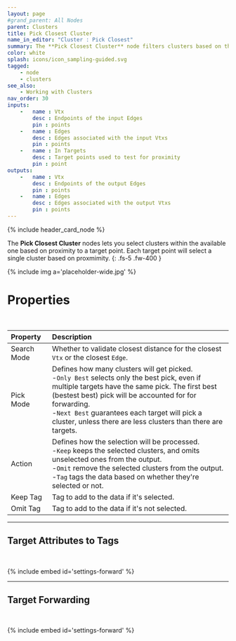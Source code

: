 ```yaml
---
layout: page
#grand_parent: All Nodes
parent: Clusters
title: Pick Closest Cluster
name_in_editor: "Cluster : Pick Closest"
summary: The **Pick Closest Cluster** node filters clusters based on their proximity to target points, allowing selection, omission, or tagging of the closest clusters.
color: white
splash: icons/icon_sampling-guided.svg
tagged:
    - node
    - clusters
see_also:
    - Working with Clusters
nav_order: 30
inputs:
    -   name : Vtx
        desc : Endpoints of the input Edges
        pin : points
    -   name : Edges
        desc : Edges associated with the input Vtxs
        pin : points
    -   name : In Targets
        desc : Target points used to test for proximity
        pin : point
outputs:
    -   name : Vtx
        desc : Endpoints of the output Edges
        pin : points
    -   name : Edges
        desc : Edges associated with the output Vtxs
        pin : points
---
```


{% include header_card_node %}

The **Pick Closest Cluster** nodes lets you select clusters within the available one based on proximity to a target point. Each target point will select a single cluster based on proxmimity.
{: .fs-5 .fw-400 } 

{% include img a='placeholder-wide.jpg' %}

# Properties
<br>

| Property       | Description          |
|:-------------|:------------------|
| Search Mode          | Whether to validate closest distance for the closest `Vtx` or the closest `Edge`. |
| Pick Mode          | Defines how many clusters will get picked.<br>-`Only Best` selects only the best pick, even if multiple targets have the same pick. The first best (bestest best) pick will be accounted for for forwarding.<br>-`Next Best` guarantees each target will pick a cluster, unless there are less clusters than there are targets. |
| Action          | Defines how the selection will be processed.<br>-`Keep` keeps the selected clusters, and omits unselected ones from the output.<br>-`Omit` remove the selected clusters from the output.<br>-`Tag` tags the data based on whether they're selected or not. |
| Keep Tag          | Tag to add to the data if it's selected. |
| Omit Tag          | Tag to add to the data if it's not selected. |

---
## Target Attributes to Tags
<br>

{% include embed id='settings-forward' %}


---
## Target Forwarding
<br>

{% include embed id='settings-forward' %}
